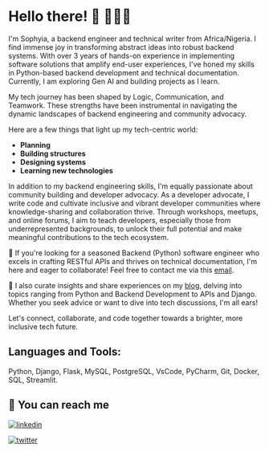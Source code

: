 
# Hello there! 👋 👩🏽‍💻


I'm Sophyia, a backend engineer and technical writer from Africa/Nigeria. I find immense joy in transforming abstract ideas into robust backend systems. With over 3 years of hands-on experience in implementing software solutions that amplify end-user experiences, I've honed my skills in Python-based backend development and technical documentation. Currently, I am exploring Gen AI and building projects as I learn. 

My tech journey has been shaped by Logic, Communication, and Teamwork. These strengths have been instrumental in navigating the dynamic landscapes of backend engineering and community advocacy.

Here are a few things that light up my tech-centric world:

- **Planning**
- **Building structures**
- **Designing systems**
- **Learning new technologies**

In addition to my backend engineering skills, I'm equally passionate about community building and developer advocacy. As a developer advocate, I write code and cultivate inclusive and vibrant developer communities where knowledge-sharing and collaboration thrive. Through workshops, meetups, and online forums, I aim to teach developers, especially those from underrepresented backgrounds, to unlock their full potential and make meaningful contributions to the tech ecosystem.
  

💼 If you're looking for a seasoned Backend (Python) software engineer who excels in crafting RESTful APIs and thrives on technical documentation, I'm here and eager to collaborate! Feel free to contact me via this [email](mailto:iroegbusophia3@gmail.com).

💬 I also curate insights and share experiences on my [blog](http://sophyia.me/), delving into topics ranging from Python and Backend Development to APIs and Django. Whether you seek advice or want to dive into tech discussions, I'm all ears!

Let's connect, collaborate, and code together towards a brighter, more inclusive tech future.

  
## Languages and Tools:

 Python, Django, Flask, MySQL, PostgreSQL, VsCode, PyCharm, Git, Docker, SQL, Streamlit.

  
## 🔗 You can reach me 

[![linkedin](https://img.shields.io/badge/linkedin-0A66C2?style=for-the-badge&logo=linkedin&logoColor=white)](https://www.linkedin.com/in/sophia-iroegbu-05816519a/)

[![twitter](https://img.shields.io/badge/twitter-1DA1F2?style=for-the-badge&logo=twitter&logoColor=white)](https://twitter.com/sophiairoegbu_/)

  
